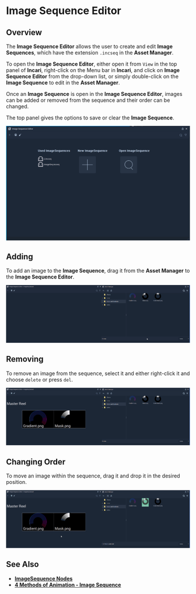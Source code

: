 # Image Sequence Editor

## Overview

The **Image Sequence Editor** allows the user to create and edit **Image Sequences**, which have the extension `.incseq` in the **Asset Manager**.

To open the **Image Sequence Editor**, either open it from `View` in the top panel of **Incari**, right-click on the Menu bar in **Incari**, and click on **Image Sequence Editor** from the drop-down list, or simply double-click on the **Image Sequence** to edit in the **Asset Manager**.

Once an **Image Sequence** is open in the **Image Sequence Editor**, images can be added or removed from the sequence and their order can be changed.

The top panel gives the options to save or clear the **Image Sequence**.

![](../.gitbook/assets/image-seq-editor.png)

## Adding

To add an image to the **Image Sequence**, drag it from the **Asset Manager** to the **Image Sequence Editor**.

![](../.gitbook/assets/image-seq-add.gif)

## Removing

To remove an image from the sequence, select it and either right-click it and choose `delete` or press `del`.

![](../.gitbook/assets/image-seq-del.gif)

## Changing Order

To move an image within the sequence, drag it and drop it in the desired position.

![](../.gitbook/assets/image-seq-change.gif)

## See Also

* [**ImageSequence Nodes**](../toolbox/incari/imagesequence/)
* [**4 Methods of Animation - Image Sequence**](../demo-projects/4-methods-of-animation.md#3-image-sequence)

